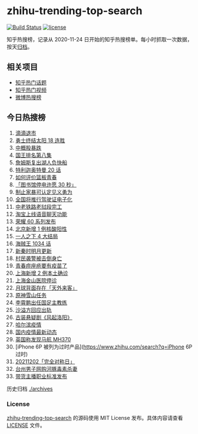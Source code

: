 # zhihu-trending-top-search

[![Build Status](https://github.com/justjavac/zhihu-trending-top-search/workflows/ci/badge.svg?branch=main)](https://github.com/justjavac/zhihu-trending-top-search/actions)
[![license](https://img.shields.io/github/license/justjavac/zhihu-trending-top-search)](https://github.com/justjavac/zhihu-trending-top-search/blob/main/LICENSE)

知乎热搜榜，记录从 2020-11-24 日开始的知乎热搜榜单。每小时抓取一次数据，按天[归档](./archives)。

## 相关项目

- [知乎热门话题](https://github.com/justjavac/zhihu-trending-hot-questions)
- [知乎热门视频](https://github.com/justjavac/zhihu-trending-hot-video)
- [微博热搜榜](https://github.com/justjavac/weibo-trending-hot-search)

## 今日热搜榜

<!-- BEGIN -->
<!-- 最后更新时间 Sat Dec 04 2021 15:06:55 GMT+0800 (China Standard Time) -->

1. [滴滴退市](https://www.zhihu.com/search?q=滴滴)
1. [勇士终结太阳 18 连胜](https://www.zhihu.com/search?q=勇士)
1. [中概股暴跌](https://www.zhihu.com/search?q=中概股)
1. [国王排名第八集](https://www.zhihu.com/search?q=国王排名)
1. [詹姆斯复出湖人负快船](https://www.zhihu.com/search?q=湖人)
1. [特利迦奥特曼 20 话](https://www.zhihu.com/search?q=特利迦奥特曼)
1. [如何评价篮板青春](https://www.zhihu.com/search?q=篮板青春)
1. [「图书馆停电许愿 30 秒」](https://www.zhihu.com/search?q=图书馆停电30秒原文)
1. [制止家暴可认定见义勇为](https://www.zhihu.com/search?q=制止家暴)
1. [全国将推行驾驶证电子化](https://www.zhihu.com/search?q=驾驶证电子化)
1. [中老铁路老挝段完工](https://www.zhihu.com/search?q=中老铁路)
1. [淘宝上线语音聊天功能](https://www.zhihu.com/search?q=淘宝聊天功能)
1. [荣耀 60 系列发布](https://www.zhihu.com/search?q=荣耀60)
1. [北京新增 1 例核酸阳性](https://www.zhihu.com/search?q=北京疫情)
1. [一人之下 4 大结局](https://www.zhihu.com/search?q=一人之下4)
1. [海贼王 1034 话](https://www.zhihu.com/search?q=海贼王)
1. [新秦时明月更新](https://www.zhihu.com/search?q=新秦时明月)
1. [村民袭警被击倒身亡](https://www.zhihu.com/search?q=袭警)
1. [青春痘座疮要有疫苗了](https://www.zhihu.com/search?q=青春痘疫苗)
1. [上海新增 2 例本土确诊](https://www.zhihu.com/search?q=上海疫情)
1. [上海金山医院停诊](https://www.zhihu.com/search?q=上海金山医院)
1. [月球背面存在「天外来客」](https://www.zhihu.com/search?q=月球天外来客)
1. [原神雪山任务](https://www.zhihu.com/search?q=原神)
1. [李霄鹏出任国足主教练](https://www.zhihu.com/search?q=李霄鹏)
1. [沙溢方回应出轨](https://www.zhihu.com/search?q=沙溢)
1. [古装悬疑剧《风起洛阳》](https://www.zhihu.com/search?q=风起洛阳)
1. [哈尔滨疫情](https://www.zhihu.com/search?q=哈尔滨疫情)
1. [国内疫情最新动态](https://www.zhihu.com/search?q=疫情)
1. [英国称发现马航 MH370](https://www.zhihu.com/search?q=马航MH370)
1. [iPhone 6P 被列为过时产品](https://www.zhihu.com/search?q=iPhone 6P 过时)
1. [20211202「完全对称日」](https://www.zhihu.com/search?q=20211202)
1. [台州男子网购河豚毒素杀妻](https://www.zhihu.com/search?q=台州杀妻)
1. [带货主播职业标准发布](https://www.zhihu.com/search?q=带货主播职业标准)

<!-- END -->

历史归档 [./archives](./archives)

### License

[zhihu-trending-top-search](https://github.com/justjavac/zhihu-trending-top-search)
的源码使用 MIT License 发布。具体内容请查看 [LICENSE](./LICENSE) 文件。
